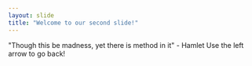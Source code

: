```yaml
---
layout: slide
title: "Welcome to our second slide!"
---
```

"Though this be madness, yet there is method in it" - Hamlet 
Use the left arrow to go back!
